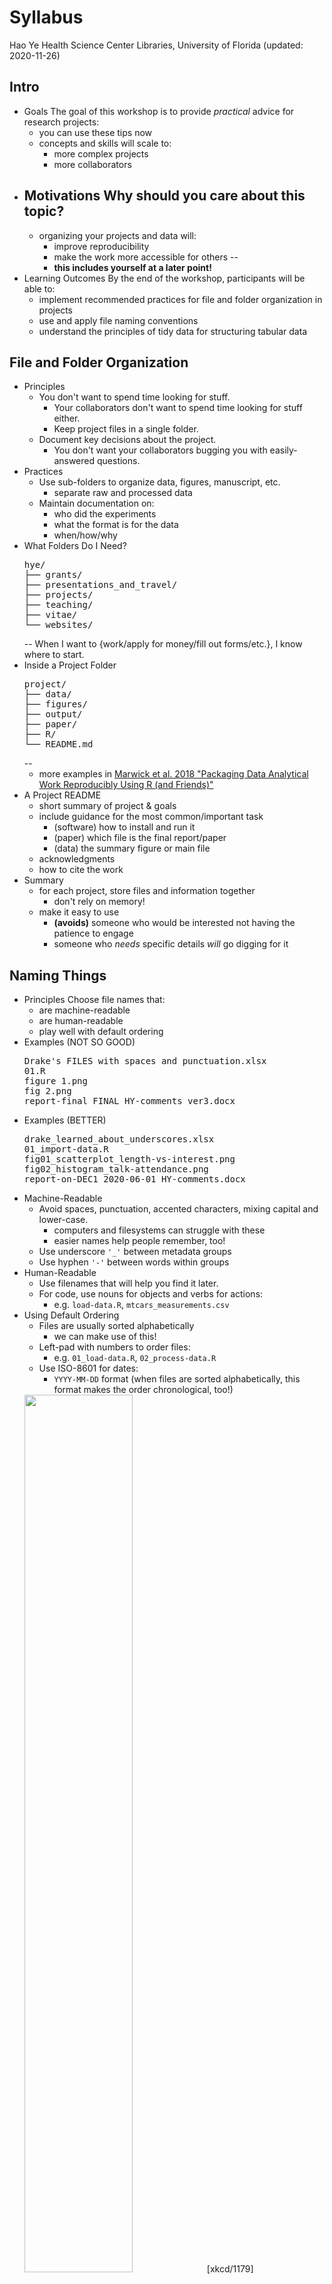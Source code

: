 # Syllabus
  Hao Ye
  Health Science Center Libraries, University of Florida
  (updated: 2020-11-26)

## Intro
* Goals
  The goal of this workshop is to provide *practical* advice for research projects:
  * you can use these tips now
  * concepts and skills will scale to:
    - more complex projects
    - more collaborators
* Motivations
  Why should you care about this topic?
  --
  * organizing your projects and data will:
    - improve reproducibility
    - make the work more accessible for others
  --
    - **this includes yourself at a later point!**
* Learning Outcomes
  By the end of the workshop, participants will be able to:
  * implement recommended practices for file and folder organization in projects
  * use and apply file naming conventions
  * understand the principles of tidy data for structuring tabular data

## File and Folder Organization

* Principles
  * You don't want to spend time looking for stuff.
    - Your collaborators don't want to spend time looking for stuff either.
    - Keep project files in a single folder.
  * Document key decisions about the project.
    - You don't want your collaborators bugging you with easily-answered questions.
* Practices
  * Use sub-folders to organize data, figures, manuscript, etc.
    - separate raw and processed data
  * Maintain documentation on:
    - who did the experiments
    - what the format is for the data
    - when/how/why
* What Folders Do I Need?
  <pre class = "hljs remark-code">
  hye/
  ├── grants/
  ├── presentations_and_travel/
  ├── projects/
  ├── teaching/
  ├── vitae/
  └── websites/
  </pre>
  --
  When I want to {work/apply for money/fill out forms/etc.}, I know where to start.
* Inside a Project Folder
  <pre class = "hljs remark-code">
  project/
  ├── data/
  ├── figures/
  ├── output/
  ├── paper/
  ├── R/
  └── README.md
  </pre>
  --
  * more examples in [Marwick et al. 2018 "Packaging Data Analytical Work Reproducibly Using R (and Friends)"](https://www.tandfonline.com/doi/abs/10.1080/00031305.2017.1375986)
* A Project README
  * short summary of project &amp; goals
  * include guidance for the most common/important task
    - (software) how to install and run it
    - (paper) which file is the final report/paper
    - (data) the summary figure or main file
  * acknowledgments
  * how to cite the work
* Summary
  * for each project, store files and information together
    - don't rely on memory!
  * make it easy to use
    - **(avoids)** someone who would be interested not having the patience to engage
    - someone who *needs* specific details *will* go digging for it

## Naming Things

* Principles
  Choose file names that:
  * are machine-readable
  * are human-readable
  * play well with default ordering
* Examples (NOT SO GOOD)
  <pre class = "hljs remark-code">
  Drake's FILES with spaces and punctuation.xlsx
  01.R
  figure 1.png
  fig 2.png
  report-final FINAL HY-comments ver3.docx
  </pre>
* Examples (BETTER)
  <pre class = "hljs remark-code">
  drake_learned_about_underscores.xlsx
  01_import-data.R
  fig01_scatterplot_length-vs-interest.png
  fig02_histogram_talk-attendance.png
  report-on-DEC1_2020-06-01_HY-comments.docx
  </pre>
* Machine-Readable
  * Avoid spaces, punctuation, accented characters, mixing capital and lower-case.
    - computers and filesystems can struggle with these
    - easier names help people remember, too!
  * Use underscore `'_'` between metadata groups
  * Use hyphen `'-'` between words within groups
* Human-Readable
  * Use filenames that will help you find it later.
  * For code, use nouns for objects and verbs for actions:
    - e.g. `load-data.R`, `mtcars_measurements.csv`
* Using Default Ordering
  * Files are usually sorted alphabetically
    - we can make use of this!
  * Left-pad with numbers to order files:
    - e.g. `01_load-data.R`, `02_process-data.R`
  * Use ISO-8601 for dates:
    - `YYYY-MM-DD` format (when files are sorted alphabetically, this format makes the order chronological, too!)
  <img src="https://imgs.xkcd.com/comics/iso_8601_2x.png" width="60%" />
  [xkcd/1179](https://xkcd.com/1179/)
* Example
  <pre class = "hljs remark-code">
  siteA_2020-04-01_animal-count.xls
  siteA_2020-05-01_animal-count.xls
  siteB_2020-04-01_animal-count.xls
  siteB_2020-04-01_weather.dat
  siteB_2020-05-01_animal-count.xls
  siteB_2020-05-01_weather.dat
  </pre>
  --
  * files are organized by site
    - dates of data collection are visible
    - for a given site and date, types of measurement are clear
* Summary
  * you probably use names to organize files already!
    - these tips are intended to help improve your system
  * use a consistent scheme within each folder
    - use subfolders to help separate files with different purposes

## Structuring Tabular Data

* Principles
  Make it easy for anyone to work with your data:
  * Structure data for analysis (i.e. "Tidy Data")
  * Don't use spreadsheet-text-formatting to store data!
  * Keep raw data raw
  * Include a Data Dictionary
* Tidy Data
  Properties of *tidy data*:
  * each column is a variable
  * each row is an observation
  * each table is a single observational unit
* Common issues
  * data values are stored in column headers
    - e.g. treatment values, dates of sampling
  * multiple variables are stored in one column
  * some variables are stored in rows in addition to columns
  * "1 observational unit = 1 table" is violated
    - e.g. subject info and samples are stored in one table instead of separate tables with shared identifiers
* Column Labels are Values
  |name|Thin Mints|Samoas|Tagalongs|
  |--|--|--|--|
  |A|4|0|0|
  |B|2|0|2|
  |c|0|3|1|
* Column Labels Fixed
  |name|flavor|boxes|
  |--|--|--|
  |A|Thin Mints|4|
  |B|Thin Mints|2|
  |B|Tagalongs|2|
  |C|Samoas|3|
  |C|Tagalongs|1|
* Multiple Observational Units
  |name|address|flavor|boxes|
  |--|--|--|--|
  |A|3828 Piermont Dr|Thin Mints|4|
  |B|221B Baker St|Thin Mints|2|
  |B|221B Baker St|Tagalongs|2|
  |C|124 Conch St|Samoas|3|
  |C|124 Conch St|Tagalongs|1|
* Fixed Tables
  .pull-left[
  |name|flavor|boxes|
  |--|--|--|
  |A|Thin Mints|4|
  |B|Thin Mints|2|
  |B|Tagalongs|2|
  |C|Samoas|3|
  |C|Tagalongs|1|
  ]
  .pull-right[
  |name|address|
  |--|--|
  |A|3828 Piermont Dr|
  |B|221B Baker St|
  |C|124 Conch St|
  ]
* Spreadsheet Formatting
  * prefer empty cells or `'NA'` for missing data
    - *be careful about `'NA'` for certain types of data (e.g. country code for "Namibia")*
  * do NOT space out data with empty rows/columns
  * do NOT use text formatting (e.g. bold/italics) to store information
    - conditional formatting can help visualize
  * Excel LOVES to convert data into a date format
* Spreadsheet Example
  ![Figure 10 from Broman &amp; Woo "Data Organization in Spreadsheets", showing a data table with an outlier highlighted in red as an example of bad formatting, and then an alternative where the outlier status is encoded in its own column.](spreadsheet_formatting.png)
  Instead of highlighting the cells with outliers, encode outlier status as its own column.
* Raw Data
  * store raw data for reproducibility
    - e.g. if analysis tools change (as in bioinformatics workflows)
  * document processing steps in code or text
    - someone else can see what processing was done, and reproduce it
    - OpenRefine is a great tool for cleaning messy data (and records the steps for you)!
* Data Dictionary
  * define your rows and columns are
    - e.g. do rows correspond to:
       + individual subjects
       + OR data collection sessions
       + OR individual samples from a measurement device
  * define codes, categories, acronyms
  * define relationships between multiple tables
  * [more detail on metadata](https://guides.uflib.ufl.edu/datamanagement/metadata)
* Example Data Dictionary
  .compact-table[
  |name|plot_name|group|description|type|
  |--|--|--|--|--|
  |mouse|Mouse|demographic|Animal identifier|text|
  |sex|Sex|demographic|Male (M) or Female (F)|factor|
  |sac_date|Date of sac|demographic|Date mouse was sacrificed|date|
  |partial_inflation|Partial inflation|clinical|Indicates if mouse showed partial pancreatic inflation|logical|
  |coat_color|Coat color|demographic|Coat color, by visual inspection|factor|
  |crumblers|Crumblers|clinical|Indicates if mouse stored food in their bedding|logical|
  |diet_days|Days on diet|clinical|Number of days on high-fat diet|numeric|
  ]
  (modified from Figure 9 of Broman &amp; Woo "Data Organization in Spreadsheets")

## Thanks

* Contact me for additional questions or consultation requests!
* Check back in on the libguide for more modules and contact info:
  - https://guides.uflib.ufl.edu/reproducibility
